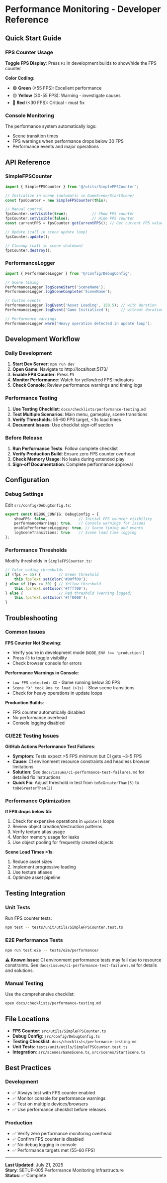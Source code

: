 # Performance Monitoring - Developer Reference

## Quick Start Guide

### FPS Counter Usage

**Toggle FPS Display**: Press `F3` in development builds to show/hide the FPS counter

**Color Coding**:
- 🟢 **Green** (≥55 FPS): Excellent performance
- 🟡 **Yellow** (30-55 FPS): Warning - investigate causes
- 🔴 **Red** (<30 FPS): Critical - must fix

### Console Monitoring

The performance system automatically logs:
- Scene transition times
- FPS warnings when performance drops below 30 FPS
- Performance events and major operations

## API Reference

### SimpleFPSCounter

```typescript
import { SimpleFPSCounter } from '@/utils/SimpleFPSCounter';

// Initialize in scene (automatic in GameScene/StartScene)
const fpsCounter = new SimpleFPSCounter(this);

// Manual control
fpsCounter.setVisible(true);           // Show FPS counter
fpsCounter.setVisible(false);          // Hide FPS counter
const currentFPS = fpsCounter.getCurrentFPS(); // Get current FPS value

// Update (call in scene update loop)
fpsCounter.update();

// Cleanup (call in scene shutdown)
fpsCounter.destroy();
```

### PerformanceLogger

```typescript
import { PerformanceLogger } from '@/config/DebugConfig';

// Scene timing
PerformanceLogger.logSceneStart('SceneName');
PerformanceLogger.logSceneComplete('SceneName');

// Custom events
PerformanceLogger.logEvent('Asset Loading', 150.5); // with duration
PerformanceLogger.logEvent('Game Initialized');     // without duration

// Performance warnings
PerformanceLogger.warn('Heavy operation detected in update loop');
```

## Development Workflow

### Daily Development

1. **Start Dev Server**: `npm run dev`
2. **Open Game**: Navigate to http://localhost:5173/
3. **Enable FPS Counter**: Press `F3`
4. **Monitor Performance**: Watch for yellow/red FPS indicators
5. **Check Console**: Review performance warnings and timing logs

### Performance Testing

1. **Use Testing Checklist**: `docs/checklists/performance-testing.md`
2. **Test Multiple Scenarios**: Main menu, gameplay, scene transitions
3. **Verify Thresholds**: 55-60 FPS target, <3s load times
4. **Document Issues**: Use checklist sign-off section

### Before Release

1. **Run Performance Tests**: Follow complete checklist
2. **Verify Production Build**: Ensure zero FPS counter overhead
3. **Check Memory Usage**: No leaks during extended play
4. **Sign-off Documentation**: Complete performance approval

## Configuration

### Debug Settings

Edit `src/config/DebugConfig.ts`:

```typescript
export const DEBUG_CONFIG: DebugConfig = {
    showFPS: false,              // Initial FPS counter visibility
    performanceWarnings: true,   // Console warnings for issues
    enablePerformanceLogging: true, // Scene timing and events
    logSceneTransitions: true    // Scene load time logging
};
```

### Performance Thresholds

Modify thresholds in `SimpleFPSCounter.ts`:

```typescript
// Color coding thresholds
if (fps >= 55) {        // Green threshold
    this.fpsText.setColor('#00ff00');
} else if (fps >= 30) { // Yellow threshold
    this.fpsText.setColor('#ffff00');
} else {                // Red threshold (warning logged)
    this.fpsText.setColor('#ff0000');
}
```

## Troubleshooting

### Common Issues

**FPS Counter Not Showing**:
- Verify you're in development mode (`NODE_ENV !== 'production'`)
- Press `F3` to toggle visibility
- Check browser console for errors

**Performance Warnings in Console**:
- `Low FPS detected: XX` - Game running below 30 FPS
- `Scene "X" took Xms to load (>1s)` - Slow scene transitions
- Check for heavy operations in update loops

**Production Builds**:
- FPS counter automatically disabled
- No performance overhead
- Console logging disabled

### CI/E2E Testing Issues

**GitHub Actions Performance Test Failures**:
- **Symptom**: Tests expect >5 FPS minimum but CI gets ~3-5 FPS
- **Cause**: CI environment resource constraints and headless browser limitations
- **Solution**: See `docs/issues/ci-performance-test-failures.md` for detailed fix instructions
- **Quick Fix**: Adjust threshold in test from `toBeGreaterThan(5)` to `toBeGreaterThan(2)`

### Performance Optimization

**If FPS drops below 55**:
1. Check for expensive operations in `update()` loops
2. Review object creation/destruction patterns
3. Verify texture atlas usage
4. Monitor memory usage for leaks
5. Use object pooling for frequently created objects

**Scene Load Times >1s**:
1. Reduce asset sizes
2. Implement progressive loading
3. Use texture atlases
4. Optimize asset pipeline

## Testing Integration

### Unit Tests

Run FPS counter tests:
```bash
npm test -- tests/unit/utils/SimpleFPSCounter.test.ts
```

### E2E Performance Tests

```bash
npm run test:e2e -- tests/e2e/performance/
```

**⚠️ Known Issue**: CI environment performance tests may fail due to resource constraints. See `docs/issues/ci-performance-test-failures.md` for details and solutions.

### Manual Testing

Use the comprehensive checklist:
```bash
open docs/checklists/performance-testing.md
```

## File Locations

- **FPS Counter**: `src/utils/SimpleFPSCounter.ts`
- **Debug Config**: `src/config/DebugConfig.ts`
- **Testing Checklist**: `docs/checklists/performance-testing.md`
- **Unit Tests**: `tests/unit/utils/SimpleFPSCounter.test.ts`
- **Integration**: `src/scenes/GameScene.ts`, `src/scenes/StartScene.ts`

## Best Practices

### Development

- ✅ Always test with FPS counter enabled
- ✅ Monitor console for performance warnings
- ✅ Test on multiple devices/browsers
- ✅ Use performance checklist before releases

### Production

- ✅ Verify zero performance monitoring overhead
- ✅ Confirm FPS counter is disabled
- ✅ No debug logging in console
- ✅ Performance targets met (55-60 FPS)

---

**Last Updated**: July 21, 2025  
**Story**: SETUP-005 Performance Monitoring Infrastructure  
**Status**: ✅ Complete
